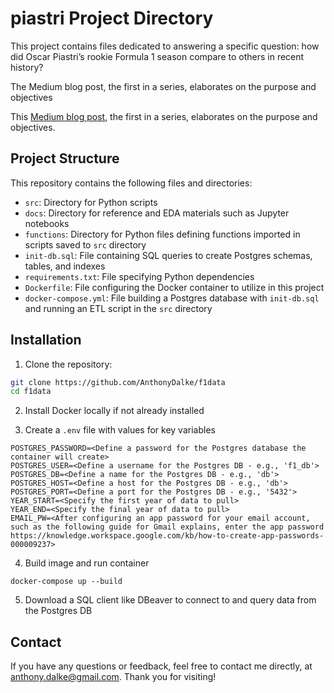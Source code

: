 # piastri Project Directory

This project contains files dedicated to answering a specific question: how did Oscar Piastri’s rookie Formula 1 season compare to others in recent history?

The Medium blog post, the first in a series, elaborates on the purpose and objectives

This [Medium blog post](https://medium.com/@anthonydalke/oscar-piastri-star-in-the-making-c8d803d4f1f7), the first in a series, elaborates on the purpose and objectives.

## Project Structure

This repository contains the following files and directories:

- `src`: Directory for Python scripts
- `docs`: Directory for reference and EDA materials such as Jupyter notebooks
- `functions`: Directory for Python files defining functions imported in scripts saved to `src` directory
- `init-db.sql`: File containing SQL queries to create Postgres schemas, tables, and indexes
- `requirements.txt`: File specifying Python dependencies
- `Dockerfile`: File configuring the Docker container to utilize in this project
- `docker-compose.yml`: File building a Postgres database with `init-db.sql` and running an ETL script in the `src` directory

## Installation

1. Clone the repository:
```sh
git clone https://github.com/AnthonyDalke/f1data
cd f1data
```

2. Install Docker locally if not already installed

3. Create a `.env` file with values for key variables
```
POSTGRES_PASSWORD=<Define a password for the Postgres database the container will create>
POSTGRES_USER=<Define a username for the Postgres DB - e.g., 'f1_db'>
POSTGRES_DB=<Define a name for the Postgres DB - e.g., 'db'>
POSTGRES_HOST=<Define a host for the Postgres DB - e.g., 'db'>
POSTGRES_PORT=<Define a port for the Postgres DB - e.g., '5432'>
YEAR_START=<Specify the first year of data to pull>
YEAR_END=<Specify the final year of data to pull>
EMAIL_PW=<After configuring an app password for your email account, such as the following guide for Gmail explains, enter the app password https://knowledge.workspace.google.com/kb/how-to-create-app-passwords-000009237>
```

4. Build image and run container
```
docker-compose up --build
```

5. Download a SQL client like DBeaver to connect to and query data from the Postgres DB

## Contact
If you have any questions or feedback, feel free to contact me directly, at anthony.dalke@gmail.com. Thank you for visiting!